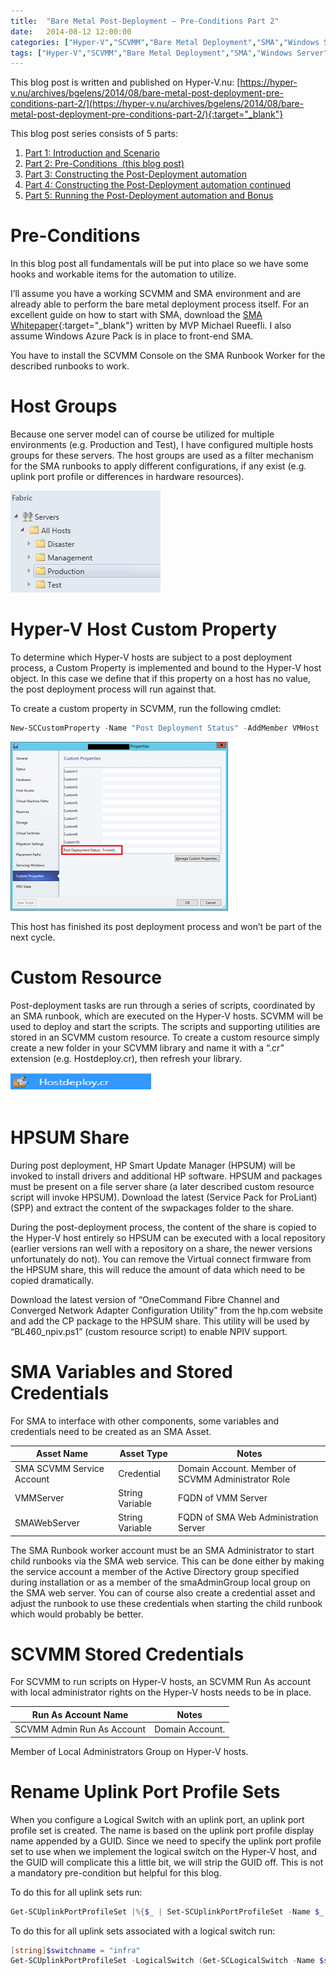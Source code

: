 ```yaml
---
title:  "Bare Metal Post-Deployment – Pre-Conditions Part 2"
date:   2014-08-12 12:00:00
categories: ["Hyper-V","SCVMM","Bare Metal Deployment","SMA","Windows Server","Virtual Fibre Channel"]
tags: ["Hyper-V","SCVMM","Bare Metal Deployment","SMA","Windows Server","Virtual Fibre Channel"]
---
```

This blog post is written and published on Hyper-V.nu: [https://hyper-v.nu/archives/bgelens/2014/08/bare-metal-post-deployment-pre-conditions-part-2/](https://hyper-v.nu/archives/bgelens/2014/08/bare-metal-post-deployment-pre-conditions-part-2/){:target="_blank"}

This blog post series consists of 5 parts:

1. [Part 1: Introduction and Scenario](http://bgelens.nl/bare-metal-post-deployment-introduction-and-scenario-part-1/)
2. [Part 2: Pre-Conditions  (this blog post)](http://bgelens.nl/bare-metal-post-deployment-pre-conditions-part-2/)
3. [Part 3: Constructing the Post-Deployment automation](http://bgelens.nl/bare-metal-post-deployment-constructing-the-post-deployment-automation-part-3/)
4. [Part 4: Constructing the Post-Deployment automation continued](http://bgelens.nl/bare-metal-post-deployment-constructing-the-post-deployment-automation-continued-part-4/)
5. [Part 5: Running the Post-Deployment automation and Bonus](http://bgelens.nl/bare-metal-post-deployment-running-the-post-deployment-automation-and-bonus-part-5/)

# Pre-Conditions

In this blog post all fundamentals will be put into place so we have some hooks and workable items for the automation to utilize.

I’ll assume you have a working SCVMM and SMA environment and are already able to perform the bare metal deployment process itself. For an excellent guide on how to start with SMA, download the [SMA Whitepaper](http://gallery.technet.microsoft.com/Service-Management-fcd75828){:target="_blank"} written by MVP Michael Rueefli. I also assume Windows Azure Pack is in place to front-end SMA.

You have to install the SCVMM Console on the SMA Runbook Worker for the described runbooks to work.

# Host Groups

Because one server model can of course be utilized for multiple environments (e.g. Production and Test), I have configured multiple hosts groups for these servers. The host groups are used as a filter mechanism for the SMA runbooks to apply different configurations, if any exist (e.g. uplink port profile or differences in hardware resources).

![](/images/2014-08/081114_1149_1.png)

# Hyper-V Host Custom Property

To determine which Hyper-V hosts are subject to a post deployment process, a Custom Property is implemented and bound to the Hyper-V host object. In this case we define that if this property on a host has no value, the post deployment process will run against that.

To create a custom property in SCVMM, run the following cmdlet:

```powershell
New-SCCustomProperty -Name "Post Deployment Status" -AddMember VMHost
```

![](/images/2014-08/081114_1149_2.png)

This host has finished its post deployment process and won’t be part of the next cycle.

# Custom Resource

Post-deployment tasks are run through a series of scripts, coordinated by an SMA runbook, which are executed on the Hyper-V hosts. SCVMM will be used to deploy and start the scripts. The scripts and supporting utilities are stored in an SCVMM custom resource. To create a custom resource simply create a new folder in your SCVMM library and name it with a “.cr” extension (e.g. Hostdeploy.cr), then refresh your library.

![](/images/2014-08/081114_1149_3.png)

# HPSUM Share

During post deployment, HP Smart Update Manager (HPSUM) will be invoked to install drivers and additional HP software. HPSUM and packages must be present on a file server share (a later described custom resource script will invoke HPSUM). Download the latest (Service Pack for ProLiant) (SPP) and extract the content of the swpackages folder to the share.

During the post-deployment process, the content of the share is copied to the Hyper-V host entirely so HPSUM can be executed with a local repository (earlier versions ran well with a repository on a share, the newer versions unfortunately do not). You can remove the Virtual connect firmware from the HPSUM share, this will reduce the amount of data which need to be copied dramatically.

Download the latest version of “OneCommand Fibre Channel and Converged Network Adapter Configuration Utility” from the hp.com website and add the CP package to the HPSUM share. This utility will be used by “BL460_npiv.ps1” (custom resource script) to enable NPIV support.

# SMA Variables and Stored Credentials

For SMA to interface with other components, some variables and credentials need to be created as an SMA Asset.

Asset Name|Asset Type|Notes
----------|----------|-----
SMA SCVMM Service Account|Credential|Domain Account. Member of SCVMM Administrator Role
VMMServer|String Variable|FQDN of VMM Server
SMAWebServer|String Variable|FQDN of SMA Web Administration Server

The SMA Runbook worker account must be an SMA Administrator to start child runbooks via the SMA web service. This can be done either by making the service account a member of the Active Directory group specified during installation or as a member of the smaAdminGroup local group on the SMA web server. You can of course also create a credential asset and adjust the runbook to use these credentials when starting the child runbook which would probably be better.

# SCVMM Stored Credentials

For SCVMM to run scripts on Hyper-V hosts, an SCVMM Run As account with local administrator rights on the Hyper-V hosts needs to be in place.

Run As Account Name|Notes
-------------------|-----
SCVMM Admin Run As Account|Domain Account.

Member of Local Administrators Group on Hyper-V hosts.

# Rename Uplink Port Profile Sets

When you configure a Logical Switch with an uplink port, an uplink port profile set is created. The name is based on the uplink port profile display name appended by a GUID. Since we need to specify the uplink port profile set to use when we implement the logical switch on the Hyper-V host, and the GUID will complicate this a little bit, we will strip the GUID off. This is not a mandatory pre-condition but helpful for this blog.

To do this for all uplink sets run:

```powershell
Get-SCUplinkPortProfileSet |%{$_ | Set-SCUplinkPortProfileSet -Name $_.DisplayName}
```

To do this for all uplink sets associated with a logical switch run:

```powershell
[string]$switchname = "infra"
Get-SCUplinkPortProfileSet -LogicalSwitch (Get-SCLogicalSwitch -Name $switchname) |%{$_ | Set-SCUplinkPortProfileSet -Name $_.DisplayName}
```
